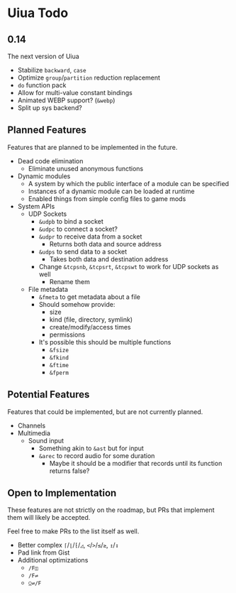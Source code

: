 # Uiua Todo

## 0.14
The next version of Uiua

- Stabilize `backward`, `case`
- Optimize `group`/`partition` reduction replacement
- `do` function pack
- Allow for multi-value constant bindings
- Animated WEBP support? (`&webp`)
- Split up sys backend?

## Planned Features
Features that are planned to be implemented in the future.

- Dead code elimination
  - Eliminate unused anonymous functions
- Dynamic modules
  - A system by which the public interface of a module can be specified
  - Instances of a dynamic module can be loaded at runtime
  - Enabled things from simple config files to game mods
- System APIs
  - UDP Sockets
    - `&udpb` to bind a socket
    - `&udpc` to connect a socket?
    - `&udpr` to receive data from a socket
      - Returns both data and source address
    - `&udps` to send data to a socket
      - Takes both data and destination address
    - Change `&tcpsnb`, `&tcpsrt`, `&tcpswt` to work for UDP sockets as well
      - Rename them
  - File metadata
    - `&fmeta` to get metadata about a file
    - Should somehow provide:
      - size
      - kind (file, directory, symlink)
      - create/modify/access times
      - permissions
    - It's possible this should be multiple functions
      - `&fsize`
      - `&fkind`
      - `&ftime`
      - `&fperm`

## Potential Features
Features that could be implemented, but are not currently planned.

- Channels
- Multimedia
  - Sound input
    - Something akin to `&ast` but for input
    - `&arec` to record audio for some duration
      - Maybe it should be a modifier that records until its function returns false?

## Open to Implementation

These features are not strictly on the roadmap, but PRs that implement them will likely be accepted.

Feel free to make PRs to the list itself as well.

- Better complex `⌈`/`⌊`/`⁅`/`◿`, `<`/`>`/`≤`/`≥`, `↥`/`↧`
- Pad link from Gist
- Additional optimizations
  - `/F◫`
  - `/F⇌`
  - `⍜⇌/F`
